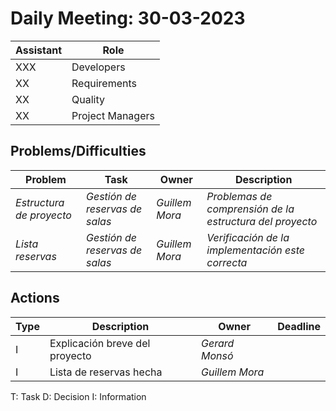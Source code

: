 # Daily Meeting: 30-03-2023

| Assistant | Role             |  
|-----------|------------------|
| XXX       | Developers       |   
| XX        | Requirements     |  
| XX        | Quality          |
| XX        | Project Managers |

## Problems/Difficulties

| Problem                  | Task                           | Owner          | Description                                              |
|--------------------------|--------------------------------|----------------|----------------------------------------------------------|
| _Estructura de proyecto_ | _Gestión de reservas de salas_ | _Guillem Mora_ | _Problemas de comprensión de la estructura del proyecto_ |
| _Lista reservas_         | _Gestión de reservas de salas_ | _Guillem Mora_ | _Verificación de la implementación este correcta_        |

## Actions

| Type | Description                    | Owner          | Deadline |
|------|--------------------------------|----------------|----------|
| I    | Explicación breve del proyecto | _Gerard Monsó_ |          |
| I    | Lista de reservas hecha        | _Guillem Mora_ |          |

T: Task
D: Decision
I: Information